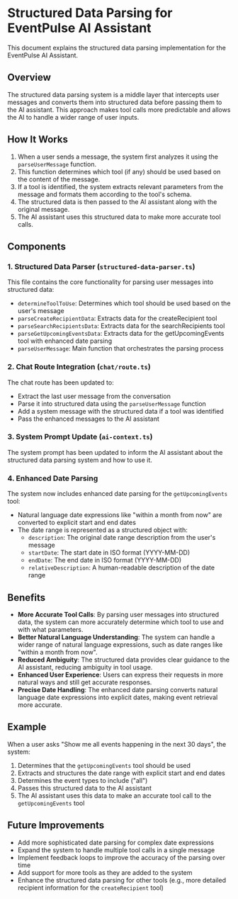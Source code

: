 # Structured Data Parsing for EventPulse AI Assistant

This document explains the structured data parsing implementation for the EventPulse AI Assistant.

## Overview

The structured data parsing system is a middle layer that intercepts user messages and converts them into structured data before passing them to the AI assistant. This approach makes tool calls more predictable and allows the AI to handle a wider range of user inputs.

## How It Works

1. When a user sends a message, the system first analyzes it using the `parseUserMessage` function.
2. This function determines which tool (if any) should be used based on the content of the message.
3. If a tool is identified, the system extracts relevant parameters from the message and formats them according to the tool's schema.
4. The structured data is then passed to the AI assistant along with the original message.
5. The AI assistant uses this structured data to make more accurate tool calls.

## Components

### 1. Structured Data Parser (`structured-data-parser.ts`)

This file contains the core functionality for parsing user messages into structured data:

- `determineToolToUse`: Determines which tool should be used based on the user's message
- `parseCreateRecipientData`: Extracts data for the createRecipient tool
- `parseSearchRecipientsData`: Extracts data for the searchRecipients tool
- `parseGetUpcomingEventsData`: Extracts data for the getUpcomingEvents tool with enhanced date parsing
- `parseUserMessage`: Main function that orchestrates the parsing process

### 2. Chat Route Integration (`chat/route.ts`)

The chat route has been updated to:

- Extract the last user message from the conversation
- Parse it into structured data using the `parseUserMessage` function
- Add a system message with the structured data if a tool was identified
- Pass the enhanced messages to the AI assistant

### 3. System Prompt Update (`ai-context.ts`)

The system prompt has been updated to inform the AI assistant about the structured data parsing system and how to use it.

### 4. Enhanced Date Parsing

The system now includes enhanced date parsing for the `getUpcomingEvents` tool:

- Natural language date expressions like "within a month from now" are converted to explicit start and end dates
- The date range is represented as a structured object with:
  - `description`: The original date range description from the user's message
  - `startDate`: The start date in ISO format (YYYY-MM-DD)
  - `endDate`: The end date in ISO format (YYYY-MM-DD)
  - `relativeDescription`: A human-readable description of the date range

## Benefits

- **More Accurate Tool Calls**: By parsing user messages into structured data, the system can more accurately determine which tool to use and with what parameters.
- **Better Natural Language Understanding**: The system can handle a wider range of natural language expressions, such as date ranges like "within a month from now".
- **Reduced Ambiguity**: The structured data provides clear guidance to the AI assistant, reducing ambiguity in tool usage.
- **Enhanced User Experience**: Users can express their requests in more natural ways and still get accurate responses.
- **Precise Date Handling**: The enhanced date parsing converts natural language date expressions into explicit dates, making event retrieval more accurate.

## Example

When a user asks "Show me all events happening in the next 30 days", the system:

1. Determines that the `getUpcomingEvents` tool should be used
2. Extracts and structures the date range with explicit start and end dates
3. Determines the event types to include ("all")
4. Passes this structured data to the AI assistant
5. The AI assistant uses this data to make an accurate tool call to the `getUpcomingEvents` tool

## Future Improvements

- Add more sophisticated date parsing for complex date expressions
- Expand the system to handle multiple tool calls in a single message
- Implement feedback loops to improve the accuracy of the parsing over time
- Add support for more tools as they are added to the system
- Enhance the structured data parsing for other tools (e.g., more detailed recipient information for the `createRecipient` tool)
